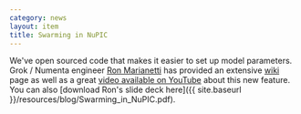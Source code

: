 ```yaml
---
category: news
layout: item
title: Swarming in NuPIC
---
```


We've open sourced code that makes it easier to set up model parameters. Grok / Numenta engineer [Ron Marianetti](https://github.com/rmarianetti) has provided an extensive [wiki](https://github.com/numenta/nupic/wiki/Running-Swarms) page as well as a great <a href="http://www.youtube.com/watch?v=xYPKjKQ4YZ0" rel="prettyPhoto" title="Swarming in NuPIC Video">video available on YouTube</a> about this new feature. You can also [download Ron's slide deck here]({{ site.baseurl }}/resources/blog/Swarming_in_NuPIC.pdf).
